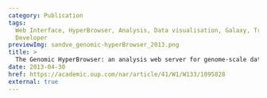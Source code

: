 ```yaml
---
category: Publication
tags:
  Web Interface, HyperBrowser, Analysis, Data visualisation, Galaxy, Track collections, End user,
  Developer
previewImg: sandve_genomic-hyperBrowser_2013.png
title: >
  The Genomic HyperBrowser: an analysis web server for genome-scale data
date: 2013-04-30
href: https://academic.oup.com/nar/article/41/W1/W133/1095828
external: true
---
```

